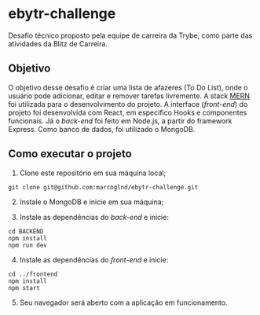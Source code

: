 # ebytr-challenge
Desafio técnico proposto pela equipe de carreira da Trybe, como parte das atividades da Blitz de Carreira.

## Objetivo

O objetivo desse desafio é criar uma lista de afazeres (To Do List), onde o usuário pode adicionar, editar e remover tarefas livremente.
A stack [MERN](https://www.mongodb.com/mern-stack) foi utilizada para o desenvolvimento do projeto.
A interface (_front-end_) do projeto foi desenvolvida com React, em específico Hooks e componentes funcionais.
Já o _back-end_ foi feito em Node.js, a partir do framework Express. Como banco de dados, foi utilizado o MongoDB.

## Como executar o projeto

1. Clone este repositório em sua máquina local;

```shell
git clone git@github.com:marcoglnd/ebytr-challenge.git
```

2. Instale o MongoDB e inicie em sua máquina;

3. Instale as dependências do _back-end_ e inicie:

```shell
cd BACKEND
npm install
npm run dev
```

4. Instale as dependências do _front-end_ e inicie:

```shell
cd ../frontend
npm install
npm start
```

5. Seu navegador será aberto com a aplicação em funcionamento.
